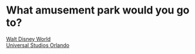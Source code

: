 # What amusement park would you go to?     
[Walt Disney World](Disney/disney.md)    
[Universal Studios Orlando](Studios/studios.md) 